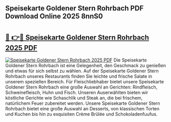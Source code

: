 ## Speisekarte Goldener Stern Rohrbach PDF Download Online 2025 8nnS0

# <h2><a href="http://gc6j91.nevu.top/?p=Speisekarte+Goldener+Stern+Rohrbach">🔗 👉🔴 Speisekarte Goldener Stern Rohrbach 2025 PDF</a></h2>

[![Speisekarte Goldener Stern Rohrbach 2025 PDF](https://i.imgur.com/dBaPXMq.png)](http://gc6j91.nevu.top/?p=Speisekarte+Goldener+Stern+Rohrbach)
Die Speisekarte Goldener Stern Rohrbach ist eine Gelegenheit, den Geschmack zu genießen und etwas für sich selbst zu wählen. Auf der Speisekarte Goldener Stern Rohrbach unseres Restaurants finden Sie leichte und frische Salate in unserem speziellen Bereich. Für Fleischliebhaber bietet unsere Speisekarte Goldener Stern Rohrbach eine große Auswahl an Gerichten: Rindfleisch, Schweinefleisch, Huhn und Fisch. Unseren Auserwählten bieten wir köstliche Gerichte wie Schaschlik und Steak an, die bei frischem, natürlichem Feuer zubereitet werden. Unsere Speisekarte Goldener Stern Rohrbach bietet eine große Auswahl an Desserts, von klassischen Torten und Kuchen bis hin zu exquisiten Crème Brûlée und Schokoladenfuufus.
